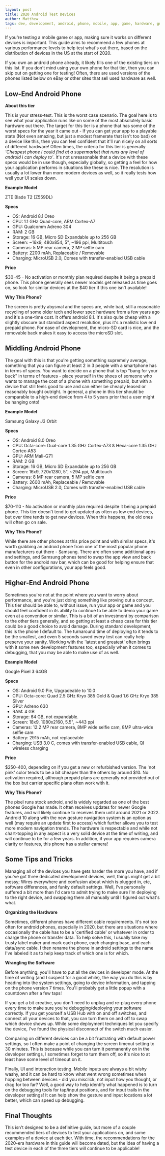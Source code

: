 ```yaml
---
layout: post
title: 2020 Android Test Devices
author: Matthew
tags: dev, development, android, phone, mobile, app, game, hardware, guide, tutorial, loam, post, blog, pixel, google, samsung, zte
---
```


If you're testing a mobile game or app, making sure it works on different devices is important. This guide aims to recommend a few phones at various performance levels to help test what's out there, based on the distribution of devices in the US at the start of 2020.

If you own an android phone already, it likely fills one of the existing tiers on this list. If you don't mind using your own phone for that tier, then you can skip out on getting one for testing! Often, there are used versions of the phones listed below on eBay or other sites that sell used hardware as well.  

## Low-End Android Phone
**About this tier**

This is your stress-test. This is the worst case scenario. The goal here is to see what your application runs like on some of the most absolutely basic hardware out there. The target for this tier is a phone that has some of the worst specs for the year it came out - If you can get your app to a playable state (Not even amazing, but just a modest framerate that isn't too bad) on a device like this, then you can feel confident that it'll run nicely on all sorts of different hardware! Often times, the criteria for this tier is generally *'Cheapest phone I could find at a supermarket that runs any level of android I can deploy to'*. It's not unreasonable that a device with these specs would be in use though, especially globally, so getting a feel for how your application performs in situations like these is nice. The resolution is usually a lot lower than more modern devices as well, so it really tests how well your UI scales down.

**Example Model**

ZTE Blade T2 (Z559DL)

**Specs**

- OS: Android 8.1 Oreo
- CPU: 1.1 GHz Quad-core, ARM Cortex-A7
- GPU: Qualcomm Adreno 304
- RAM: 2 GB
- Storage: 16 GB, Micro SD Expandable up to 256 GB
- Screen: \~16x9, 480x854, 5", \~196 ppi, Multitouch
- Cameras: 5 MP rear camera, 2 MP selfie cam
- Battery: 2200 mAh, Replaceable / Removable
- Charging: MicroUSB 2.0, Comes with transfer-enabled USB cable

**Price**

$30-45 - No activation or monthly plan required despite it being a prepaid phone. This phone generally sees newer models get released as time goes on, so look for similar devices at the $40 tier if this one isn't available!

**Why This Phone?**

The screen is pretty abysmal and the specs are, while bad, still a reasonable recycling of some older tech and lower spec hardware from a few years ago and it's a one-time cost. It offers android 8.1. It's also quite cheap with a slightly obscure but standard aspect resolution, plus it's a realistic low end prepaid phone. For ease of development, the micro-SD card is nice, and the removable back makes it easy to access the microSD slot.

## Middling Android Phone

The goal with this is that you're getting something supremely average, something that you can figure at least 2 in 3 people with a smartphone has in terms of specs. You want to decide on a phone that is top "bang for your buck" in terms of features - place yourself in the shoes of someone who wants to manage the cost of a phone with something prepaid, but with a device that still feels good to use and can either be cheaply leased or reasonably bought outright. In general, a phone in this tier should be comparable to a high-end device from 4 to 5 years prior that a user might be hanging onto! 

**Example Model**

Samsung Galaxy J3 Orbit

**Specs**

- OS: Android 8.0 Oreo
- CPU: Octa-core: Dual-core 1.35 GHz Cortex-A73 & Hexa-core 1.35 GHz Cortex-A53
- GPU: ARM Mali-G71 
- RAM: 2 GB
- Storage: 16 GB, Micro SD Expandable up to 256 GB
- Screen: 16x9, 720x1280, 5", \~294 ppi, Multitouch
- Cameras: 8 MP rear camera, 5 MP selfie cam
- Battery: 2600 mAh, Replaceable / Removable
- Charging: MicroUSB 2.0, Comes with transfer-enabled USB cable

**Price**

$70-110 - No activation or monthly plan required despite it being a prepaid phone. This tier doesn't tend to get updated as often as low end devices, but over time tends to get new devices. When this happens, the old ones will often go on sale.

**Why This Phone?**

While there are other phones at this price point and with similar specs, it's worth grabbing an android phone from one of the most popular phone manufacturers out there - Samsung. There are often some additional apps and settings, and Samsung phones tend to swap the app view and back button for the android nav bar, which can be good for helping ensure that even in other configurations, your app feels good.

## Higher-End Android Phone

Sometimes you're not at the point where you want to worry about performance, and you're just doing something like proving out a concept. This tier should be able to, without issue, run your app or game and you should feel confident in its ability to continue to be able to demo your game even at a convention or similar. This is a bit of an investment by comparison to the other tiers generally, and so getting at least a cheap case for this tier could be a good choice to avoid damage. During standard development, this is the phone I default to. The turnaround time of deploying to it tends to be the smallest, and even 5 seconds saved every test can really help preserve your sanity. Working with the 'latest and greatest' often brings with it some new development features too, especially when it comes to debugging, that you may be able to make use of as well.

**Example Model**

Google Pixel 3 64GB

**Specs**

- OS: Android 9.0 Pie, Upgradeable to 10.0
- CPU: Octa-core: Quad 2.5 GHz Kryo 385 Gold & Quad 1.6 GHz Kryo 385 Silver
- GPU: Adreno 630
- RAM: 4 GB
- Storage: 64 GB, not expandable. 
- Screen: 18x9, 1080x2160, 5.5", \~443 ppi
- Cameras: 12.2 MP rear camera, 8MP wide selfie cam, 8MP ultra-wide selfie cam
- Battery: 2915 mAh, not replaceable
- Charging: USB 3.0 C, comes with transfer-enabled USB cable, QI wireless charging

**Price**

$250-400, depending on if you get a new or refurbished version. The 'not pink' color tends to be a bit cheaper than the others by around $10. No activation required, although prepaid plans are generally not provided out of the box but carrier specific plans often work with it.

**Why This Phone?**

The pixel runs stock android, and is widely regarded as one of the best phones Google has made. It often receives updates for newer Google features, and will likely continue to receives them until around 2021 or 2022. Android 10 along with the new gesture navigation system is an option as well (may require an update first to access) which further allows you to test more modern navigation trends. The hardware is respectable and while not chart-topping in any aspect is a very solid device at the time of writing, and will continue to be for a few years. In addition, if your app requires camera clarity or features, this phone has a stellar camera!

## Some Tips and Tricks

Managing all of the devices you have gets harder the more you have, and if you've got three dedicated development devices, well, things might get a bit messy; Wires everywhere and confusion about which is plugged in, etc, software differences, and funky default settings. Well, I've personally suffered a bit more than I'd care to admit trying to make sure I'm deploying to the right device, and swapping them all manually until I figured out what's what. 

**Organizing the Hardware**

Sometimes, different phones have different cable requirements. It's not too often for android phones, especially in 2020, but there are situations where occasionally the cable has to be a 'certified cable' or whatever in order to charge the phone or transfer data. To help solve this, I usually take my trusty label maker and mark each phone, each charging base, and each data/sync cable. I then rename the phone in android settings to the name I've labeled it as to help keep track of which one is for which.

**Wrangling the Software**

Before anything, you'll have to put all the devices in developer mode. At the time of writing (and I suspect for a good while), the way you do this is by heading into the system settings, going to device information, and tapping on the phone version 7 times. You'll probably get a little popup with a countdown after a few taps!

If you get a bit creative, you don't need to unplug and re-plug every phone every time to make sure you're debugging/deploying your software correctly. If you get yourself a USB Hub with on and off switches, and connect all your devices to that, you can turn them on and off to swap which device shows up. While some deployment techniques let you specify the device, I've found the physical disconnect of the switch much easier. 

Comparing on different devices can be a bit frustrating with default power settings, so I often make a point of changing the screen timeout setting to 30 minutes. This is because while you can turn it permanently on in the developer settings, I sometimes forget to turn them off, so it's nice to at least have some level of timeout on it.

Finally, UI and interaction testing. Mobile inputs are always a bit wishy washy, and it can be hard to know what went wrong sometimes when hopping between devices - did you misclick, not input how you thought, or drag for too far? Well, a good way to help identify what happened is to turn on the debugging tools for tap/input positions, and for input trails in the developer settings! It can help show the gesture and input locations a lot better, which can speed up debugging.

## Final Thoughts

This isn't designed to be a definitive guide, but more of a couple recommended tiers of devices to test your applications on, and some examples of a device at each tier. With time, the recommendations for the 2020-era hardware in this guide will become dated, but the idea of having a test device in each of the three tiers will continue to be applicable!